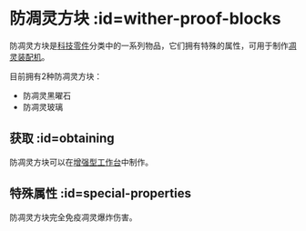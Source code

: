 # 防凋灵方块 :id=wither-proof-blocks

防凋灵方块是[科技零件](/Technical-Components)分类中的一系列物品，它们拥有特殊的属性，可用于制作[凋灵装配机](/Wither-Assembler)。

目前拥有2种防凋灵方块：

- 防凋灵黑曜石
- 防凋灵玻璃

## 获取 :id=obtaining

防凋灵方块可以在[增强型工作台](/Enhanced-Crafting-Table)中制作。

## 特殊属性 :id=special-properties

防凋灵方块完全免疫凋灵爆炸伤害。
